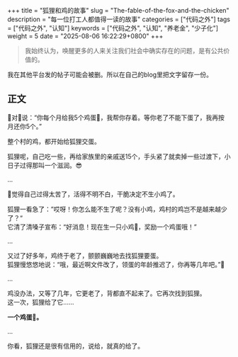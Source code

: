 +++
title = "狐狸和鸡的故事"
slug = "The-fable-of-the-fox-and-the-chicken"
description = "每一位打工人都值得一读的故事"
categories = ["代码之外"]
tags = ["代码之外", "认知"]
keywords = ["代码之外", "认知", "养老金", "少子化"]
weight = 5
date = "2025-08-06 16:22:29+0800"
+++

> 我始终认为，唤醒更多的人来关注我们社会中确实存在的问题，是有公共价值的。

我在其他平台发的帖子可能会被删。所以在自己的blog里把文字留存一份。

## 正文

🦊对🐔说：“你每个月给我5个鸡蛋🥚，我帮你存着。等你老了不能下蛋了，我再按月还你5个。”

整个村的鸡，都开始给狐狸交蛋。

狐狸呢，自己吃一些，再给家族里的亲戚送15个，手头紧了就卖掉一些过渡下，小日子过得那叫一个滋润。😎

...

🐔觉得自己过得太苦了，活得不明不白，干脆决定不生小鸡了。

狐狸一看急了：”哎呀！你怎么能不生了呢？没有小鸡，鸡村的鸡岂不是越来越少了？“  
它清了清嗓子宣布：“好消息！现在生一只小鸡🐣，奖励一个鸡蛋哦！”

...

又过了好多年，鸡终于老了，颤颤巍巍地去找狐狸要蛋。  
狐狸慢悠悠地说：“哦，最近啊文件改了，领蛋的年龄推迟了，你再等几年吧。”📜

...

鸡没办法，又等了几年，它更老了，背都直不起来了。它再次找到狐狸。  
这一次，狐狸给了它......

**一个鸡蛋🥚。**

...

你看，狐狸还是很有信用的，说给，就真的给了。








